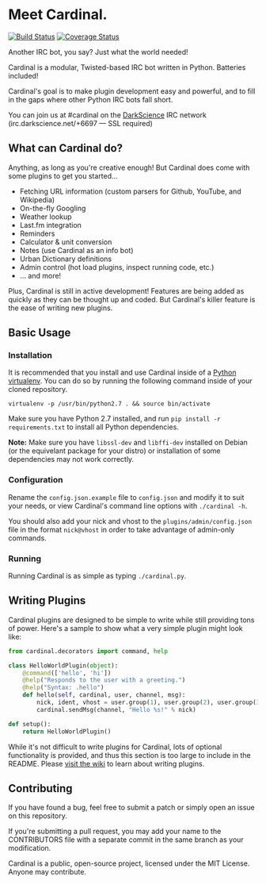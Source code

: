 # Meet Cardinal.

[![Build Status](https://travis-ci.org/JohnMaguire/Cardinal.svg?branch=test%2Ftravis-ci)](https://travis-ci.org/JohnMaguire/Cardinal) [![Coverage Status](https://coveralls.io/repos/JohnMaguire/Cardinal/badge.svg?branch=master&service=github)](https://coveralls.io/github/JohnMaguire/Cardinal?branch=master)

Another IRC bot, you say? Just what the world needed!

Cardinal is a modular, Twisted-based IRC bot written in Python. Batteries included!

Cardinal's goal is to make plugin development easy and powerful, and to fill in the gaps where other Python IRC bots fall short.

You can join us at #cardinal on the [DarkScience](http://www.darkscience.net/) IRC network (irc.darkscience.net/+6697 &mdash; SSL required)

## What can Cardinal do?

Anything, as long as you're creative enough! But Cardinal does come with some plugins to get you started...

* Fetching URL information (custom parsers for Github, YouTube, and Wikipedia)
* On-the-fly Googling
* Weather lookup
* Last.fm integration
* Reminders
* Calculator & unit conversion
* Notes (use Cardinal as an info bot)
* Urban Dictionary definitions
* Admin control (hot load plugins, inspect running code, etc.)
* ... and more!

Plus, Cardinal is still in active development! Features are being added as quickly as they can be thought up and coded. But Cardinal's killer feature is the ease of writing new plugins.

## Basic Usage

### Installation

It is recommended that you install and use Cardinal inside of a [Python virtualenv](http://docs.python-guide.org/en/latest/dev/virtualenvs/). You can do so by running the following command inside of your cloned repository.

`virtualenv -p /usr/bin/python2.7 . && source bin/activate`

Make sure you have Python 2.7 installed, and run `pip install -r requirements.txt` to install all Python dependencies.

**Note:** Make sure you have `libssl-dev` and `libffi-dev` installed on Debian (or the equivelant package for your distro) or installation of some dependencies may not work correctly.

### Configuration

Rename the `config.json.example` file to `config.json` and modify it to suit your needs, or view Cardinal's command line options with `./cardinal -h`.

You should also add your nick and vhost to the `plugins/admin/config.json` file in the format `nick@vhost` in order to take advantage of admin-only commands.

### Running

Running Cardinal is as simple as typing `./cardinal.py`.

## Writing Plugins

Cardinal plugins are designed to be simple to write while still providing tons of power. Here's a sample to show what a very simple plugin might look like:
```python
from cardinal.decorators import command, help

class HelloWorldPlugin(object):
	@command(['hello', 'hi'])
	@help("Responds to the user with a greeting.")
	@help("Syntax: .hello")
    def hello(self, cardinal, user, channel, msg):
        nick, ident, vhost = user.group(1), user.group(2), user.group(3)
        cardinal.sendMsg(channel, "Hello %s!" % nick)

def setup():
    return HelloWorldPlugin()
```

While it's not difficult to write plugins for Cardinal, lots of optional functionality is provided, and thus this section is too large to include in the README. Please [visit the wiki](https://github.com/JohnMaguire/Cardinal/wiki/Writing-Plugins) to learn about writing plugins.

## Contributing

If you have found a bug, feel free to submit a patch or simply open an issue on this repository.

If you're submitting a pull request, you may add your name to the CONTRIBUTORS file with a separate commit in the same branch as your modification.

Cardinal is a public, open-source project, licensed under the MIT License. Anyone may contribute.
